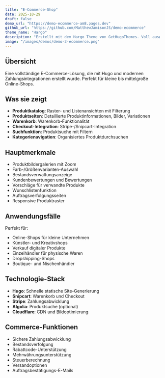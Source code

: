 ```yaml
---
title: "E-Commerce-Shop"
date: 2025-10-29
draft: false
demo_url: "https://demo-ecommerce-am8.pages.dev"
github_url: "https://github.com/MatthewJamisonJS/demo-ecommerce"
theme_name: "Hargo"
description: "Erstellt mit dem Hargo Theme von GetHugoThemes. Voll ausgestatteter E-Commerce-Shop mit Produktkatalogen, Warenkorb und Checkout-Integration."
image: "/images/demos/demo-3-ecommerce.png"
---
```


## Übersicht

Eine vollständige E-Commerce-Lösung, die mit Hugo und modernen Zahlungsintegrationen erstellt wurde. Perfekt für kleine bis mittelgroße Online-Shops.

## Was sie zeigt

- **Produktkatalog**: Raster- und Listenansichten mit Filterung
- **Produktseiten**: Detaillierte Produktinformationen, Bilder, Variationen
- **Warenkorb**: Warenkorb-Funktionalität
- **Checkout-Integration**: Stripe-/Snipcart-Integration
- **Suchfunktion**: Produktsuche mit Filtern
- **Kategorienavigation**: Organisiertes Produktdurchsuchen

## Hauptmerkmale

- Produktbildergalerien mit Zoom
- Farb-/Größenvarianten-Auswahl
- Bestandsverwaltungsanzeige
- Kundenbewertungen und Bewertungen
- Vorschläge für verwandte Produkte
- Wunschlistenfunktion
- Auftragsverfolgungsseiten
- Responsive Produktraster

## Anwendungsfälle

Perfekt für:
- Online-Shops für kleine Unternehmen
- Künstler- und Kreativshops
- Verkauf digitaler Produkte
- Einzelhändler für physische Waren
- Dropshipping-Shops
- Boutique- und Nischenhändler

## Technologie-Stack

- **Hugo**: Schnelle statische Site-Generierung
- **Snipcart**: Warenkorb und Checkout
- **Stripe**: Zahlungsabwicklung
- **Algolia**: Produktsuche (optional)
- **Cloudflare**: CDN und Bildoptimierung

## Commerce-Funktionen

- Sichere Zahlungsabwicklung
- Bestandsverfolgung
- Rabattcode-Unterstützung
- Mehrwährungsunterstützung
- Steuerberechnung
- Versandoptionen
- Auftragsbestätigungs-E-Mails
